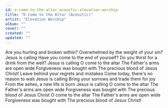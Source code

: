 ```yaml
---
id: o-come-to-the-altar-acoustic-elevation-worship
title: "O Come to the Altar (Acoustic)"
artist: "Elevation Worship"
album: ""
cover: ""
created: ""
updated: ""
---
```


Are you hurting and broken within?
Overwhelmed by the weight of your sin?
Jesus is calling
Have you come to the end of yourself?
Do you thirst for a drink from the well?
Jesus is calling
O come to the altar
The Father's arms are open wide
Forgiveness was bought with
The precious blood of Jesus Christ!
Leave behind your regrets and mistakes
Come today, there's no reason to wait
Jesus is calling
Bring your sorrows and trade them for joy
From the ashes, a new life is born
Jesus is calling
O come to the altar
The Father's arms are open wide
Forgiveness was bought with
The precious blood of Jesus Christ
O come to the altar
The Father's arms are open wide
Forgiveness was bought with
The precious blood of Jesus Christ!